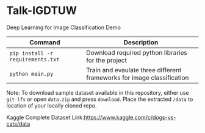 # Talk-IGDTUW
Deep Learning for Image Classification Demo

| Command | Description |
| ------- | ----------- |
| `pip install -r requirements.txt` | Download required python libraries for the project |
| `python main.py` | Train and evaulate three different frameworks for image classification |

Note: To download sample dataset available in this repository, either use `git-lfs` or open `data.zip` and press `download`. Place the extracted `/data` to location of your locally cloned repo.

Kaggle Complete Dataset Link:https://www.kaggle.com/c/dogs-vs-cats/data

